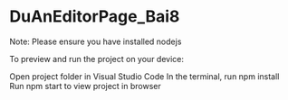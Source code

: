# DuAnEditorPage_Bai8
Note: Please ensure you have installed nodejs

To preview and run the project on your device:

Open project folder in Visual Studio Code
In the terminal, run npm install
Run npm start to view project in browser
